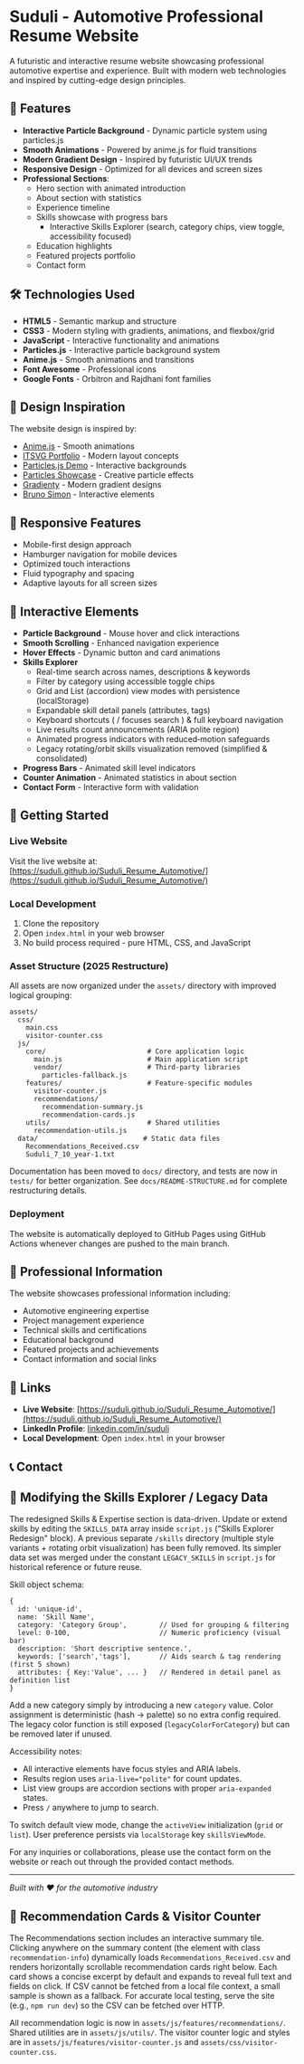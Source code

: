 # Suduli - Automotive Professional Resume Website

A futuristic and interactive resume website showcasing professional automotive expertise and experience. Built with modern web technologies and inspired by cutting-edge design principles.

## 🚀 Features

- **Interactive Particle Background** - Dynamic particle system using particles.js
- **Smooth Animations** - Powered by anime.js for fluid transitions
- **Modern Gradient Design** - Inspired by futuristic UI/UX trends
- **Responsive Design** - Optimized for all devices and screen sizes
- **Professional Sections**:
  - Hero section with animated introduction
  - About section with statistics
  - Experience timeline
  - Skills showcase with progress bars
    - Interactive Skills Explorer (search, category chips, view toggle, accessibility focused)
  - Education highlights
  - Featured projects portfolio
  - Contact form

## 🛠️ Technologies Used

- **HTML5** - Semantic markup and structure
- **CSS3** - Modern styling with gradients, animations, and flexbox/grid
- **JavaScript** - Interactive functionality and animations
- **Particles.js** - Interactive particle background system
- **Anime.js** - Smooth animations and transitions
- **Font Awesome** - Professional icons
- **Google Fonts** - Orbitron and Rajdhani font families

## 🎨 Design Inspiration

The website design is inspired by:
- [Anime.js](https://animejs.com/) - Smooth animations
- [ITSVG Portfolio](https://itsvg.in/) - Modern layout concepts
- [Particles.js Demo](https://vincentgarreau.com/particles.js/) - Interactive backgrounds
- [Particles Showcase](https://particles.wannathis.one/) - Creative particle effects
- [Gradienty](https://gradienty.codes/) - Modern gradient designs
- [Bruno Simon](https://bruno-simon.com/) - Interactive elements

## 📱 Responsive Features

- Mobile-first design approach
- Hamburger navigation for mobile devices
- Optimized touch interactions
- Fluid typography and spacing
- Adaptive layouts for all screen sizes

## 🌟 Interactive Elements

- **Particle Background** - Mouse hover and click interactions
- **Smooth Scrolling** - Enhanced navigation experience
- **Hover Effects** - Dynamic button and card animations
- **Skills Explorer**
  - Real-time search across names, descriptions & keywords
  - Filter by category using accessible toggle chips
  - Grid and List (accordion) view modes with persistence (localStorage)
  - Expandable skill detail panels (attributes, tags)
  - Keyboard shortcuts ( / focuses search ) & full keyboard navigation
  - Live results count announcements (ARIA polite region)
  - Animated progress indicators with reduced‑motion safeguards
  - Legacy rotating/orbit skills visualization removed (simplified & consolidated)
- **Progress Bars** - Animated skill level indicators
- **Counter Animation** - Animated statistics in about section
- **Contact Form** - Interactive form with validation


## 🚀 Getting Started

### Live Website
Visit the live website at: [https://suduli.github.io/Suduli_Resume_Automotive/](https://suduli.github.io/Suduli_Resume_Automotive/)

### Local Development
1. Clone the repository
2. Open `index.html` in your web browser
3. No build process required - pure HTML, CSS, and JavaScript

### Asset Structure (2025 Restructure)

All assets are now organized under the `assets/` directory with improved logical grouping:

```
assets/
  css/
    main.css
    visitor-counter.css
  js/
    core/                         # Core application logic
      main.js                     # Main application script
      vendor/                     # Third-party libraries
        particles-fallback.js
    features/                     # Feature-specific modules
      visitor-counter.js
      recommendations/
        recommendation-summary.js
        recommendation-cards.js
    utils/                        # Shared utilities
      recommendation-utils.js
  data/                          # Static data files
    Recommendations_Received.csv
    Suduli_7_10_year-1.txt
```

Documentation has been moved to `docs/` directory, and tests are now in `tests/` for better organization. See `docs/README-STRUCTURE.md` for complete restructuring details.

### Deployment
The website is automatically deployed to GitHub Pages using GitHub Actions whenever changes are pushed to the main branch.

## 📄 Professional Information

The website showcases professional information including:
- Automotive engineering expertise
- Project management experience
- Technical skills and certifications
- Educational background
- Featured projects and achievements
- Contact information and social links

## 🔗 Links

- **Live Website**: [https://suduli.github.io/Suduli_Resume_Automotive/](https://suduli.github.io/Suduli_Resume_Automotive/)
- **LinkedIn Profile**: [linkedin.com/in/suduli](https://www.linkedin.com/in/suduli/)
- **Local Development**: Open `index.html` in your browser

## 📞 Contact

## 🧩 Modifying the Skills Explorer / Legacy Data

The redesigned Skills & Expertise section is data-driven. Update or extend skills by editing the `SKILLS_DATA` array inside `script.js` ("Skills Explorer Redesign" block). A previous separate `/skills` directory (multiple style variants + rotating orbit visualization) has been fully removed. Its simpler data set was merged under the constant `LEGACY_SKILLS` in `script.js` for historical reference or future reuse.

Skill object schema:
```
{
  id: 'unique-id',
  name: 'Skill Name',
  category: 'Category Group',        // Used for grouping & filtering
  level: 0-100,                      // Numeric proficiency (visual bar)
  description: 'Short descriptive sentence.',
  keywords: ['search','tags'],       // Aids search & tag rendering (first 5 shown)
  attributes: { Key:'Value', ... }   // Rendered in detail panel as definition list
}
```

Add a new category simply by introducing a new `category` value. Color assignment is deterministic (hash → palette) so no extra config required. The legacy color function is still exposed (`legacyColorForCategory`) but can be removed later if unused.

Accessibility notes:
- All interactive elements have focus styles and ARIA labels.
- Results region uses `aria-live="polite"` for count updates.
- List view groups are accordion sections with proper `aria-expanded` states.
- Press `/` anywhere to jump to search.

To switch default view mode, change the `activeView` initialization (`grid` or `list`). User preference persists via `localStorage` key `skillsViewMode`.

For any inquiries or collaborations, please use the contact form on the website or reach out through the provided contact methods.

---

*Built with ❤️ for the automotive industry*


## 📣 Recommendation Cards & Visitor Counter

The Recommendations section includes an interactive summary tile. Clicking anywhere on the summary content (the element with class `recommendation-info`) dynamically loads `Recommendations_Received.csv` and renders horizontally scrollable recommendation cards right below. Each card shows a concise excerpt by default and expands to reveal full text and fields on click. If CSV cannot be fetched from a local file context, a small sample is shown as a fallback. For accurate local testing, serve the site (e.g., `npm run dev`) so the CSV can be fetched over HTTP.

All recommendation logic is now in `assets/js/features/recommendations/`. Shared utilities are in `assets/js/utils/`. The visitor counter logic and styles are in `assets/js/features/visitor-counter.js` and `assets/css/visitor-counter.css`.